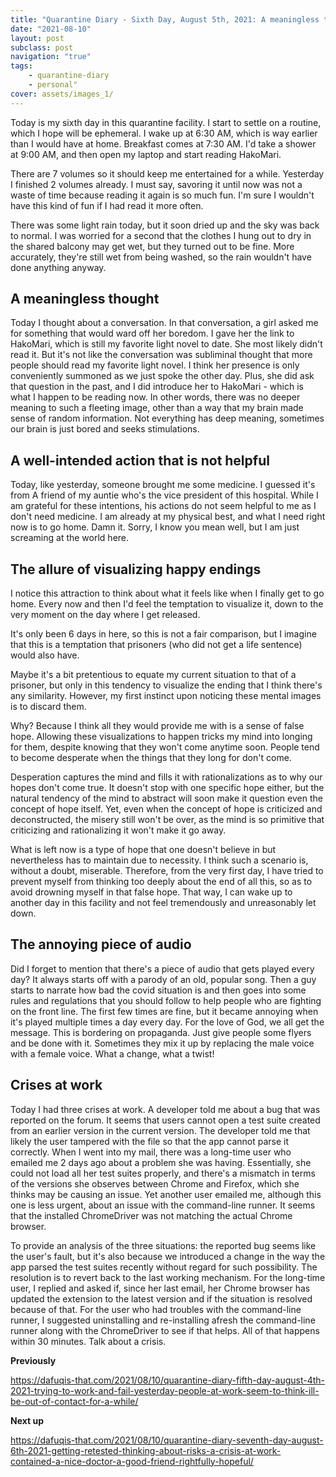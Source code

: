 ```yaml
---
title: "Quarantine Diary - Sixth Day, August 5th, 2021: A meaningless thought, A well-intended action that is not helpful, the allure of visualizing happy endings, the annoying piece of audio, crises at work"
date: "2021-08-10"
layout: post
subclass: post
navigation: "true"
tags:
    - quarantine-diary
    - personal"
cover: assets/images_1/
---
```


Today is my sixth day in this quarantine facility. I start to settle on a routine, which I hope will be ephemeral. I wake up at 6:30 AM, which is way earlier than I would have at home. Breakfast comes at 7:30 AM. I'd take a shower at 9:00 AM, and then open my laptop and start reading HakoMari.

There are 7 volumes so it should keep me entertained for a while. Yesterday I finished 2 volumes already. I must say, savoring it until now was not a waste of time because reading it again is so much fun. I'm sure I wouldn't have this kind of fun if I had read it more often.

There was some light rain today, but it soon dried up and the sky was back to normal. I was worried for a second that the clothes I hung out to dry in the shared balcony may get wet, but they turned out to be fine. More accurately, they're still wet from being washed, so the rain wouldn't have done anything anyway.

## A meaningless thought

Today I thought about a conversation. In that conversation, a girl asked me for something that would ward off her boredom. I gave her the link to HakoMari, which is still my favorite light novel to date. She most likely didn't read it. But it's not like the conversation was subliminal thought that more people should read my favorite light novel. I think her presence is only conveniently summoned as we just spoke the other day. Plus, she did ask that question in the past, and I did introduce her to HakoMari - which is what I happen to be reading now. In other words, there was no deeper meaning to such a fleeting image, other than a way that my brain made sense of random information. Not everything has deep meaning, sometimes our brain is just bored and seeks stimulations.

## A well-intended action that is not helpful

Today, like yesterday, someone brought me some medicine. I guessed it's from A friend of my auntie who's the vice president of this hospital. While I am grateful for these intentions, his actions do not seem helpful to me as I don't need medicine. I am already at my physical best, and what I need right now is to go home. Damn it. Sorry, I know you mean well, but I am just screaming at the world here.

## The allure of visualizing happy endings

I notice this attraction to think about what it feels like when I finally get to go home. Every now and then I'd feel the temptation to visualize it, down to the very moment on the day where I get released.

It's only been 6 days in here, so this is not a fair comparison, but I imagine that this is a temptation that prisoners (who did not get a life sentence) would also have.

Maybe it's a bit pretentious to equate my current situation to that of a prisoner, but only in this tendency to visualize the ending that I think there's any similarity. However, my first instinct upon noticing these mental images is to discard them.

Why? Because I think all they would provide me with is a sense of false hope. Allowing these visualizations to happen tricks my mind into longing for them, despite knowing that they won't come anytime soon. People tend to become desperate when the things that they long for don't come.

Desperation captures the mind and fills it with rationalizations as to why our hopes don't come true. It doesn't stop with one specific hope either, but the natural tendency of the mind to abstract will soon make it question even the concept of hope itself. Yet, even when the concept of hope is criticized and deconstructed, the misery still won't be over, as the mind is so primitive that criticizing and rationalizing it won't make it go away.

What is left now is a type of hope that one doesn't believe in but nevertheless has to maintain due to necessity. I think such a scenario is, without a doubt, miserable. Therefore, from the very first day, I have tried to prevent myself from thinking too deeply about the end of all this, so as to avoid drowning myself in that false hope. That way, I can wake up to another day in this facility and not feel tremendously and unreasonably let down.

## The annoying piece of audio

Did I forget to mention that there's a piece of audio that gets played every day? It always starts off with a parody of an old, popular song. Then a guy starts to narrate how bad the covid situation is and then goes into some rules and regulations that you should follow to help people who are fighting on the front line. The first few times are fine, but it became annoying when it's played multiple times a day every day. For the love of God, we all get the message. This is bordering on propaganda. Just give people some flyers and be done with it. Sometimes they mix it up by replacing the male voice with a female voice. What a change, what a twist!

## Crises at work

Today I had three crises at work. A developer told me about a bug that was reported on the forum. It seems that users cannot open a test suite created from an earlier version in the current version. The developer told me that likely the user tampered with the file so that the app cannot parse it correctly. When I went into my mail, there was a long-time user who emailed me 2 days ago about a problem she was having. Essentially, she could not load all her test suites properly, and there's a mismatch in terms of the versions she observes between Chrome and Firefox, which she thinks may be causing an issue. Yet another user emailed me, although this one is less urgent, about an issue with the command-line runner. It seems that the installed ChromeDriver was not matching the actual Chrome browser.

To provide an analysis of the three situations: the reported bug seems like the user's fault, but it's also because we introduced a change in the way the app parsed the test suites recently without regard for such possibility. The resolution is to revert back to the last working mechanism. For the long-time user, I replied and asked if, since her last email, her Chrome browser has updated the extension to the latest version and if the situation is resolved because of that. For the user who had troubles with the command-line runner, I suggested uninstalling and re-installing afresh the command-line runner along with the ChromeDriver to see if that helps. All of that happens within 30 minutes. Talk about a crisis.

**Previously**

https://dafuqis-that.com/2021/08/10/quarantine-diary-fifth-day-august-4th-2021-trying-to-work-and-fail-yesterday-people-at-work-seem-to-think-ill-be-out-of-contact-for-a-while/

**Next up**

https://dafuqis-that.com/2021/08/10/quarantine-diary-seventh-day-august-6th-2021-getting-retested-thinking-about-risks-a-crisis-at-work-contained-a-nice-doctor-a-good-friend-rightfully-hopeful/
